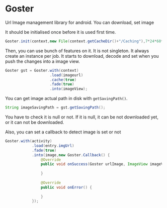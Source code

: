# Goster
Url Image management library for android. You can download, set image

It should be initialised once before it is used first time.

```java
Goster.init(context,new File(context.getCacheDir()+"/Caching"),7*24*60*60,3*1024*1024,"uimage");
```

Then, you can use bunch of features on it. It is not singleton. It always create an instance per job. It starts to download, decode and set when you push the changes into a image view.
```java
Goster gst = Goster.with(context)
					.load(imageurl)
					.cache(true)
					.fade(true)
					.into(imageView);
```

You can get image actual path in disk with ```getSavingPath()```.

```java
String imageSavingPath = gst.getSavingPath();
```

You have to check it is null or not. If it is null, it can be not downloaded yet, or it can not be downloaded.

Also, you can set a callback to detect image is set or not
```java
Goster.with(activity)
			.load(entry.imgUrl)
			.fade(true)
			.into(image,new Goster.Callback() {
				@Override
				public void onSuccess(Goster urlImage, ImageView imageView) {
					
				}
				
				@Override
				public void onError() {
					
				}
			});
```

